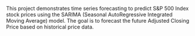 This project demonstrates time series forecasting to predict S&P 500 Index stock prices using the SARIMA (Seasonal AutoRegressive Integrated Moving Average) model. The goal is to forecast the future Adjusted Closing Price based on historical price data.
